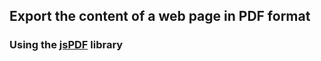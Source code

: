 <h2>Export the content of a web page in PDF format</h2>

<h3>
  Using the <a href="https://github.com/MrRio/jsPDF">jsPDF</a> library
</h3>